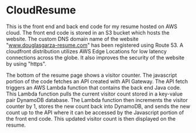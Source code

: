 # CloudResume

This is the front end and back end code for my resume hosted on AWS cloud. The front end code is stored in an S3 bucket which hosts the website. The custom DNS domain name of the website "www.douglasgarza-resume.com" has been registered using Route 53. A cloudfront distribution utilizes AWS Edge Locations for low latency connections across the globe. It also improves the security of the website by using "https".

The bottom of the resume page shows a visitor counter. The javascript portion of the code fetches an API created with API Gateway. The API fetch triggers an AWS Lambda function that contains the back end Java code. This Lambda function pulls the current visitor count stored in a key-value pair DynamoDB database. The Lambda function then increments the visitor counter by 1, stores the new count back into DynamoDB, and sends the new count up to the API where it can be accessed by the Javascript portion of the front end code. This updated visitor count is then displayed on the resume.

